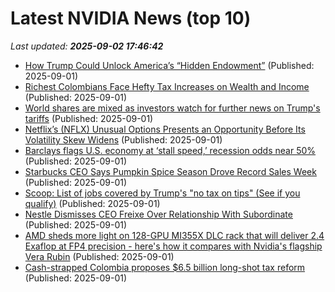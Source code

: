 # Latest NVIDIA News (top 10)
_Last updated: **2025-09-02 17:46:42**_

- [How Trump Could Unlock America’s “Hidden Endowment”](https://www.globenewswire.com/news-release/2025/09/01/3142268/0/en/How-Trump-Could-Unlock-America-s-Hidden-Endowment.html) (Published: 2025-09-01)
- [Richest Colombians Face Hefty Tax Increases on Wealth and Income](https://biztoc.com/x/9a502b9f720372d7) (Published: 2025-09-01)
- [World shares are mixed as investors watch for further news on Trump's tariffs](https://biztoc.com/x/cf733bc86c9fc87c) (Published: 2025-09-01)
- [Netflix’s (NFLX) Unusual Options Presents an Opportunity Before Its Volatility Skew Widens](https://biztoc.com/x/ef72fa2c0e96880d) (Published: 2025-09-01)
- [Barclays flags U.S. economy at ‘stall speed,’ recession odds near 50%](https://biztoc.com/x/72f6d45cbf07fe08) (Published: 2025-09-01)
- [Starbucks CEO Says Pumpkin Spice Season Drove Record Sales Week](https://biztoc.com/x/5a2234bb4300b848) (Published: 2025-09-01)
- [Scoop: List of jobs covered by Trump's "no tax on tips" (See if you qualify)](https://biztoc.com/x/769ed3acf4e8d881) (Published: 2025-09-01)
- [Nestle Dismisses CEO Freixe Over Relationship With Subordinate](https://biztoc.com/x/6c42ac551afc2550) (Published: 2025-09-01)
- [AMD sheds more light on 128-GPU MI355X DLC rack that will deliver 2.4 Exaflop at FP4 precision - here's how it compares with Nvidia's flagship Vera Rubin](https://www.techradar.com/pro/amd-sheds-more-light-on-128-gpu-mi355x-dlc-rack-that-will-deliver-2-4-exaflop-at-fp4-precision-heres-how-it-compares-with-nvidias-flagship-vera-rubin) (Published: 2025-09-01)
- [Cash-strapped Colombia proposes $6.5 billion long-shot tax reform](https://biztoc.com/x/aaacba98be5d24ae) (Published: 2025-09-01)
